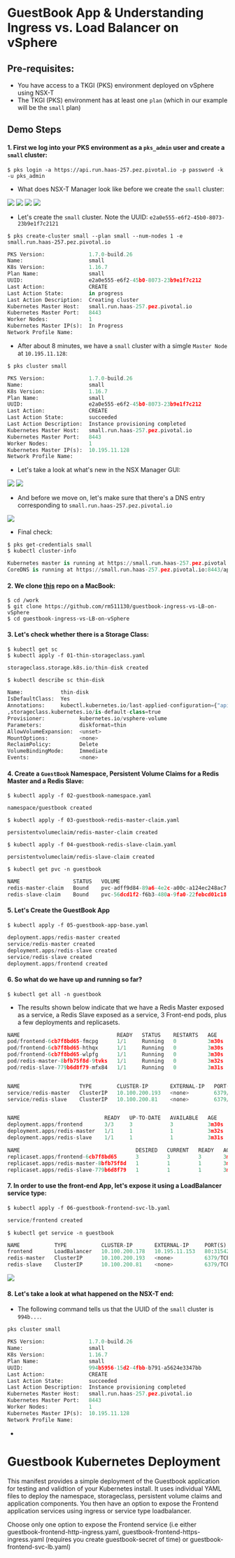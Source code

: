 # GuestBook App & Understanding Ingress vs. Load Balancer on vSphere

## Pre-requisites:

- You have access to a TKGI (PKS) environment deployed on vSphere using NSX-T
- The TKGI (PKS) environment has at least one `plan` (which in our example will be the `small` plan)

## Demo Steps

#### 1. First we log into your PKS environment as a `pks_admin` user and create a `small` cluster:

```
$ pks login -a https://api.run.haas-257.pez.pivotal.io -p password -k -u pks_admin
```

- What does NSX-T Manager look like before we create the `small` cluster:

![](./images/NSXT-A01.png)
![](./images/NSXT-A02.png)
![](./images/NSXT-A03.png)
![](./images/NSXT-A04.png)

- Let's create the `small` cluster. Note the UUID: `e2a0e555-e6f2-45b0-8073-23b9e1f7c2121`

```
$ pks create-cluster small --plan small --num-nodes 1 -e small.run.haas-257.pez.pivotal.io
```
```python
PKS Version:              1.7.0-build.26
Name:                     small
K8s Version:              1.16.7
Plan Name:                small
UUID:                     e2a0e555-e6f2-45b0-8073-23b9e1f7c212
Last Action:              CREATE
Last Action State:        in progress
Last Action Description:  Creating cluster
Kubernetes Master Host:   small.run.haas-257.pez.pivotal.io
Kubernetes Master Port:   8443
Worker Nodes:             1
Kubernetes Master IP(s):  In Progress
Network Profile Name:     
```
- After about 8 minutes, we have a `small` cluster with a simgle `Master Node` at `10.195.11.128`:

```
$ pks cluster small
```
```python
PKS Version:              1.7.0-build.26
Name:                     small
K8s Version:              1.16.7
Plan Name:                small
UUID:                     e2a0e555-e6f2-45b0-8073-23b9e1f7c212
Last Action:              CREATE
Last Action State:        succeeded
Last Action Description:  Instance provisioning completed
Kubernetes Master Host:   small.run.haas-257.pez.pivotal.io
Kubernetes Master Port:   8443
Worker Nodes:             1
Kubernetes Master IP(s):  10.195.11.128
Network Profile Name:
```
- Let's take a look at what's new in the NSX Manager GUI:

![](./images/NSXT-B01.png)
![](./images/NSXT-B02.png)

- And before we move on, let's make sure that there's a DNS entry corresponding to `small.run.haas-257.pez.pivotal.io`

![](./images/DNS.png)

- Final check:

```
$ pks get-credentials small
$ kubectl cluster-info
```
```python
Kubernetes master is running at https://small.run.haas-257.pez.pivotal.io:8443
CoreDNS is running at https://small.run.haas-257.pez.pivotal.io:8443/api/v1/namespaces/kube-system/services/kube-dns:dns/proxy
```

#### 2. We clone [this](https://github.com/rm511130/guestbook-ingress-vs-LB-on-vSphere) repo on a MacBook:

```
$ cd /work
$ git clone https://github.com/rm511130/guestbook-ingress-vs-LB-on-vSphere
$ cd guestbook-ingress-vs-LB-on-vSphere
```

#### 3. Let's check whether there is a Storage Class:

```
$ kubectl get sc
$ kubectl apply -f 01-thin-storageclass.yaml
```
```python
storageclass.storage.k8s.io/thin-disk created
```
```
$ kubectl describe sc thin-disk
```
```python
Name:            thin-disk
IsDefaultClass:  Yes
Annotations:     kubectl.kubernetes.io/last-applied-configuration={"apiVersion":"storage.k8s.io/v1","kind":"StorageClass","metadata":{"annotations":{"storageclass.kubernetes.io/is-default-class":"true"},"name":"thin-disk"},"parameters":{"diskformat":"thin"},"provisioner":"kubernetes.io/vsphere-volume"}
,storageclass.kubernetes.io/is-default-class=true
Provisioner:           kubernetes.io/vsphere-volume
Parameters:            diskformat=thin
AllowVolumeExpansion:  <unset>
MountOptions:          <none>
ReclaimPolicy:         Delete
VolumeBindingMode:     Immediate
Events:                <none>
```

#### 4. Create a `GuestBook` Namespace, Persistent Volume Claims for a Redis Master and a Redis Slave:

```
$ kubectl apply -f 02-guestbook-namespace.yaml
```
```
namespace/guestbook created
```
```
$ kubectl apply -f 03-guestbook-redis-master-claim.yaml
```
```
persistentvolumeclaim/redis-master-claim created
```
```
$ kubectl apply -f 04-guestbook-redis-slave-claim.yaml
```
```
persistentvolumeclaim/redis-slave-claim created
```
```
$ kubectl get pvc -n guestbook 
```
```python
NAME                 STATUS   VOLUME                                     CAPACITY   ACCESS MODES   STORAGECLASS   AGE
redis-master-claim   Bound    pvc-adff9d84-89a6-4e2c-a00c-a124ec248ac7   2Gi        RWO            thin-disk      28s
redis-slave-claim    Bound    pvc-56dcd1f2-f6b3-480a-9fa0-22febcd01c18   2Gi        RWO            thin-disk      7s
```

#### 5. Let's Create the GuestBook App

```
$ kubectl apply -f 05-guestbook-app-base.yaml 
```
```python
deployment.apps/redis-master created
service/redis-master created
deployment.apps/redis-slave created
service/redis-slave created
deployment.apps/frontend created
```

#### 6. So what do we have up and running so far?

```
$ kubectl get all -n guestbook
```

- The results shown below indicate that we have a Redis Master exposed as a service, a Redis Slave exposed as a service, 3 Front-end pods, plus a few deployments and replicasets.

```python
NAME                               READY   STATUS    RESTARTS   AGE
pod/frontend-6cb7f8bd65-fmcpg      1/1     Running   0          3m30s
pod/frontend-6cb7f8bd65-hthqx      1/1     Running   0          3m30s
pod/frontend-6cb7f8bd65-wlpfg      1/1     Running   0          3m30s
pod/redis-master-8bfb75f8d-9tvks   1/1     Running   0          3m32s
pod/redis-slave-779b6d8f79-mfx84   1/1     Running   0          3m31s


NAME                   TYPE        CLUSTER-IP       EXTERNAL-IP   PORT(S)    AGE
service/redis-master   ClusterIP   10.100.200.193   <none>        6379/TCP   3m31s
service/redis-slave    ClusterIP   10.100.200.81    <none>        6379/TCP   3m31s


NAME                           READY   UP-TO-DATE   AVAILABLE   AGE
deployment.apps/frontend       3/3     3            3           3m30s
deployment.apps/redis-master   1/1     1            1           3m32s
deployment.apps/redis-slave    1/1     1            1           3m31s

NAME                                     DESIRED   CURRENT   READY   AGE
replicaset.apps/frontend-6cb7f8bd65      3         3         3       3m31s
replicaset.apps/redis-master-8bfb75f8d   1         1         1       3m33s
replicaset.apps/redis-slave-779b6d8f79   1         1         1       3m32s
```

#### 7. In order to use the front-end App, let's  expose it using a LoadBalancer service type:

```
$ kubectl apply -f 06-guestbook-frontend-svc-lb.yaml 
```
```python
service/frontend created
```
```
$ kubectl get service -n guestbook 
```
```python
NAME           TYPE           CLUSTER-IP       EXTERNAL-IP     PORT(S)        AGE
frontend       LoadBalancer   10.100.200.178   10.195.11.153   80:31542/TCP   12s
redis-master   ClusterIP      10.100.200.193   <none>          6379/TCP       11m
redis-slave    ClusterIP      10.100.200.81    <none>          6379/TCP       11m
```
![](./images/GG1.png)

#### 8. Let's take a look at what happened on the NSX-T end:

- The following command tells us that the UUID of the `small` cluster is `994b...`.

```
pks cluster small
```
```python
PKS Version:              1.7.0-build.26
Name:                     small
K8s Version:              1.16.7
Plan Name:                small
UUID:                     994b5956-15d2-4fbb-b791-a5624e3347bb
Last Action:              CREATE
Last Action State:        succeeded
Last Action Description:  Instance provisioning completed
Kubernetes Master Host:   small.run.haas-257.pez.pivotal.io
Kubernetes Master Port:   8443
Worker Nodes:             1
Kubernetes Master IP(s):  10.195.11.128
Network Profile Name:
```
- 






# Guestbook Kubernetes Deployment

This manifest provides a simple deployment of the Guestbook application for testing and validtion of your Kubernetes install.  It uses individual YAML files to deploy the namespace, storageclass, persistent volume claims and application components.  You then have an option to expose the Frontend application services using ingress or service type loadbalancer.  

Choose only one option to expose the Frontend service (i.e either guestbook-frontend-http-ingress.yaml, guestbook-frontend-https-ingress.yaml (requires you create guestbook-secret of time) or guestbook-frontend-svc-lb.yaml)
